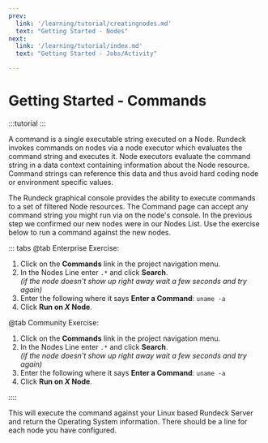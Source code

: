 ```yaml
---
prev:
  link: '/learning/tutorial/creatingnodes.md'
  text: "Getting Started - Nodes"
next:
  link: '/learning/tutorial/index.md'
  text: "Getting Started - Jobs/Activity"

---
```


# Getting Started - Commands

:::tutorial
:::

A command is a single executable string executed on a Node. Rundeck invokes commands on nodes via a node executor which evaluates the command string and executes it. Node executors evaluate the command string in a data context containing information about the Node resource. Command strings can reference this data and thus avoid hard coding node or environment specific values.

The Rundeck graphical console provides the ability to execute commands to a set of filtered Node resources. The Command page can accept any command string you might run via on the node's console.  In the previous step we confirmed our new nodes were in our Nodes List.  Use the exercise below to run a command against the new nodes.

::: tabs
@tab Enterprise Exercise:

1. Click on the **Commands** link in the project navigation menu.
1. In the Nodes Line enter `.*` and click **Search**.<br>_(if the node doesn't show up right away wait a few seconds and try again)_
1. Enter the following where it says **Enter a Command**: `uname -a`
1. Click **Run on _X_ Node**.

@tab Community Exercise:

1. Click on the **Commands** link in the project navigation menu.
1. In the Nodes Line enter `.*` and click **Search**.<br>_(if the node doesn't show up right away wait a few seconds and try again)_
1. Enter the following where it says **Enter a Command**: `uname -a`
1. Click **Run on _X_ Node**.

::::

This will execute the command against your Linux based Rundeck Server and return the Operating System information.  There should be a line for each node you have configured.
